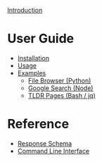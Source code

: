 [Introduction](./introduction.md)

# User Guide

- [Installation](./installation.md)
- [Usage](./usage.md)
- [Examples](./getting-started.md)
  - [File Browser (Python)]()
  - [Google Search (Node)]()
  - [TLDR Pages (Bash / jq)]()

# Reference

- [Response Schema](./pages.md)
- [Command Line Interface]()
